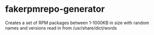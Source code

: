 fakerpmrepo-generator
=====================

Creates a set of RPM packages between 1-1000KB in size with random names and versions read in from /usr/share/dict/words